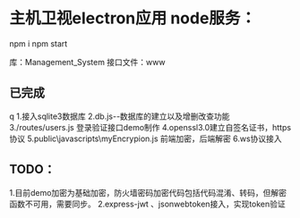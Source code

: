 # 主机卫视electron应用 node服务：

npm i
npm start

库：Management_System
接口文件：www

## 已完成
q
1.接入sqlite3数据库
2.db.js--数据库的建立以及增删改查功能
3./routes/users.js 登录验证接口demo制作
4.openssl3.0建立自签名证书，https协议
5.public\javascripts\myEncrypion.js 前端加密，后端解密
6.ws协议接入

## TODO：

1.目前demo加密为基础加密，防火墙密码加密代码包括代码混淆、转码，但解密函数不可用，需要同步。
2.express-jwt 、jsonwebtoken接入，实现token验证